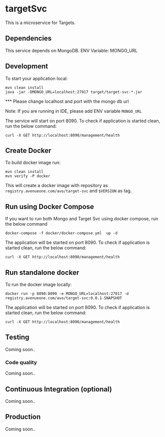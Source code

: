 # targetSvc
This is a microservice for Targets.

## Dependencies
This service depends on MongoDB. ENV Variable: MONGO_URL

## Development

To start your application local:

``` 
mvn clean install 
java -jar -DMONGO_URL=localhost:27017 target/target-svc-*.jar
```
*** Please change localhost and port with the mongo db url

Note: If you are running in IDE, please add ENV variable `MONGO_URL`

The service will start on port 8090. To check if application is started clean, run the below command:

```curl -X GET http://localhost:8090/management/health```


## Create Docker

To build docker image run:


``` 
mvn clean install 
mvn verify -P docker
 ```

This will create a docker image with repository as `registry.avenueone.com/avo/target-svc` and `$VERSION` as tag.


## Run using Docker Compose
If you want to run both Mongo and Target Svc using docker compose, run the below command

``` 
docker-compose -f docker/docker-compose.yml  up -d
```
The application will be  started on port 8090. To check if application is started clean, run the below command:

```curl -X GET http://localhost:8090/management/health```

## Run standalone docker

To run the docker image locally:

```docker run -p 8090:8090 -e MONGO_URL=localhost:27017 -d registry.avenueone.com/avo/target-svc:0.0.1-SNAPSHOT ```

The application will be  started on port 8090. To check if application is started clean, run the below command:

```curl -X GET http://localhost:8090/management/health```

## Testing

Coming soon..

### Code quality

Coming soon..

## Continuous Integration (optional)

Coming soon..

## Production

Coming soon..
